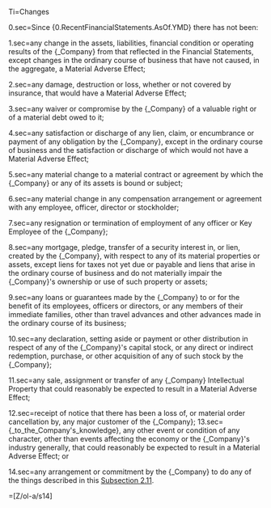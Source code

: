 Ti=Changes

0.sec=Since {0.RecentFinancialStatements.AsOf.YMD} there has not been:

1.sec=any change in the assets, liabilities, financial condition or operating results of the {_Company} from that reflected in the Financial Statements, except changes in the ordinary course of business that have not caused, in the aggregate, a Material Adverse Effect;

2.sec=any damage, destruction or loss, whether or not covered by insurance, that would have a Material Adverse Effect;

3.sec=any waiver or compromise by the {_Company} of a valuable right or of a material debt owed to it;

4.sec=any satisfaction or discharge of any lien, claim, or encumbrance or payment of any obligation by the {_Company}, except in the ordinary course of business and the satisfaction or discharge of which would not have a Material Adverse Effect;

5.sec=any material change to a material contract or agreement by which the {_Company} or any of its assets is bound or subject;

6.sec=any material change in any compensation arrangement or agreement with any employee, officer, director or stockholder;

7.sec=any resignation or termination of employment of any officer or Key Employee of the {_Company};

8.sec=any mortgage, pledge, transfer of a security interest in, or lien, created by the {_Company}, with respect to any of its material properties or assets, except liens for taxes not yet due or payable and liens that arise in the ordinary course of business and do not materially impair the {_Company}'s ownership or use of such property or assets;

9.sec=any loans or guarantees made by the {_Company} to or for the benefit of its employees, officers or directors, or any members of their immediate families, other than travel advances and other advances made in the ordinary course of its business;

10.sec=any declaration, setting aside or payment or other distribution in respect of any of the {_Company}'s capital stock, or any direct or indirect redemption, purchase, or other acquisition of any of such stock by the {_Company};

11.sec=any sale, assignment or transfer of any {_Company} Intellectual Property that could reasonably be expected to result in a Material Adverse Effect;

12.sec=receipt of notice that there has been a loss of, or material order cancellation by, any major customer of the {_Company};
13.sec={_to_the_Company's_knowledge}, any other event or condition of any character, other than events affecting the economy or the {_Company}'s industry generally, that could reasonably be expected to result in a Material Adverse Effect; or

14.sec=any arrangement or commitment by the {_Company} to do any of the things described in this <u>Subsection </u><u>2.11</u>.

=[Z/ol-a/s14]
